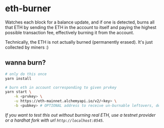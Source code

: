 # eth-burner

Watches each block for a balance update, and if one is detected, burns all that ETH by sending the ETH in the account to itself and paying the highest possible transaction fee, effectively burning it from the account.

Technically, the ETH is not actually burned (permanently erased). It's just collected by miners :)

## wanna burn?

```sh
# only do this once
yarn install

# burn eth in account corresponding to given prvkey
yarn start \
    -k <prvkey> \
    -u https://eth-mainnet.alchemyapi.io/v2/<key> \
    -b <pubkey> # OPTIONAL address to receive un-burnable leftovers, defaults to 0xfb000000387627910184cc42fc92995913806333
```

_If you want to test this out without burning real ETH, use a testnet provider or a hardhat fork with url `http://localhost:8545`._
